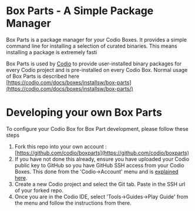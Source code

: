 Box Parts - A Simple Package Manager
====================================

Box Parts is a package manager for your Codio Boxes. It provides a simple command line for installing a selection of curated binaries. This means installing a package is extremely fasti


Box Parts is used by [Codio](https://codio.com) to provide user-installed binary packages for every Codio project and is pre-installed on every Codio Box. Normal usage of Box Parts is described here [https://codio.com/docs/boxes/installsw/box-parts](https://codio.com/docs/boxes/installsw/box-parts/)

# Developing your own Box Parts
To configure your Codio Box for Box Part development, please follow these steps

1. Fork this repo into your own account : [https://github.com/codio/boxparts](https://github.com/codio/boxparts)
1. If you have not done this already, ensure you have uploaded your Codio public key to GitHub so you have GitHub SSH access from your Codio Boxes. This done from the 'Codio->Account' menu and is [explained here](https://codio.com/docs/dashboard/settings/acct-github/).
1. Create a new Codio project and select the Git tab. Paste in the SSH url of your forked repo.
1. Once you are in the Codio IDE, select 'Tools->Guides->Play Guide' from the menu and follow the instructions from there.

